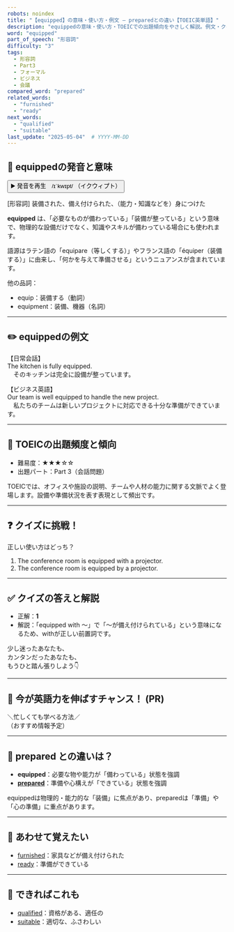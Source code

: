 ```yaml
---
robots: noindex
title: "【equipped】の意味・使い方・例文 ― preparedとの違い【TOEIC英単語】"
description: "equippedの意味・使い方・TOEICでの出題傾向をやさしく解説。例文・クイズ付きでpreparedとの違いもわかりやすく学べます。"
word: "equipped"
part_of_speech: "形容詞"
difficulty: "3"
tags:
  - 形容詞
  - Part3
  - フォーマル
  - ビジネス
  - 会議
compared_word: "prepared"
related_words:
  - "furnished"
  - "ready"
next_words:
  - "qualified"
  - "suitable"
last_update: "2025-05-04"  # YYYY-MM-DD
---
```


## 🔰 equippedの発音と意味

<button class="play-audio" onclick="playTTS('equipped')">
  <span class="play-audio-main">
    ▶️ 発音を再生　/ɪˈkwɪpt/
  </span>
  <span class="play-audio-sub">
    （イクウィプト）
  </span>
</button>

[形容詞] 装備された、備え付けられた、（能力・知識などを）身につけた

**equipped** は、「必要なものが備わっている」「装備が整っている」という意味で、物理的な設備だけでなく、知識やスキルが備わっている場合にも使われます。

語源はラテン語の「equipare（等しくする）」やフランス語の「équiper（装備する）」に由来し、「何かを与えて準備させる」というニュアンスが含まれています。

他の品詞：  
- equip：装備する（動詞）
- equipment：装備、機器（名詞）

---

## ✏️ equippedの例文

【日常会話】  
The kitchen is fully equipped.  
　そのキッチンは完全に設備が整っています。

【ビジネス英語】  
Our team is well equipped to handle the new project.  
　私たちのチームは新しいプロジェクトに対応できる十分な準備ができています。

---

## 🎯 TOEICの出題頻度と傾向

- 難易度：★★★☆☆
- 出題パート：Part 3（会話問題）

TOEICでは、オフィスや施設の説明、チームや人材の能力に関する文脈でよく登場します。設備や準備状況を表す表現として頻出です。

---

## ❓ クイズに挑戦！

正しい使い方はどっち？

1. The conference room is equipped with a projector.  
2. The conference room is equipped by a projector.

---

## ✅ クイズの答えと解説

- 正解：**1**
- 解説：「equipped with ～」で「～が備え付けられている」という意味になるため、withが正しい前置詞です。

少し迷ったあなたも、  
カンタンだったあなたも、  
もうひと踏ん張りしよう👇️

---

## 🚀 今が英語力を伸ばすチャンス！ (PR)

<div class="info-center">
＼忙しくても学べる方法／<br>  
（おすすめ情報予定）
</div>

---

## 🤔  prepared との違いは？

- **equipped**：必要な物や能力が「備わっている」状態を強調
- **[prepared](/prepared)**：準備や心構えが「できている」状態を強調

equippedは物理的・能力的な「装備」に焦点があり、preparedは「準備」や「心の準備」に重点があります。

---

## 🧩 あわせて覚えたい

- [furnished](/furnished)：家具などが備え付けられた
- [ready](/ready)：準備ができている

---

## 📖 できればこれも

- [qualified](/qualified)：資格がある、適任の
- [suitable](/suitable)：適切な、ふさわしい

<!-- cvid: aid04_bid30 -->
